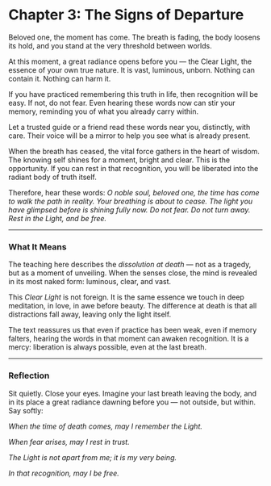 # Chapter 3: The Signs of Departure

Beloved one, the moment has come. The breath is fading, the body loosens its hold, and you stand at the very threshold between worlds.

At this moment, a great radiance opens before you — the Clear Light, the essence of your own true nature. It is vast, luminous, unborn. Nothing can contain it. Nothing can harm it.

If you have practiced remembering this truth in life, then recognition will be easy. If not, do not fear. Even hearing these words now can stir your memory, reminding you of what you already carry within.

Let a trusted guide or a friend read these words near you, distinctly, with care. Their voice will be a mirror to help you see what is already present.

When the breath has ceased, the vital force gathers in the heart of wisdom. The knowing self shines for a moment, bright and clear. This is the opportunity. If you can rest in that recognition, you will be liberated into the radiant body of truth itself.

Therefore, hear these words:
*O noble soul, beloved one, the time has come to walk the path in reality. Your breathing is about to cease. The light you have glimpsed before is shining fully now. Do not fear. Do not turn away. Rest in the Light, and be free.*

---

### What It Means

The teaching here describes the *dissolution at death* — not as a tragedy, but as a moment of unveiling. When the senses close, the mind is revealed in its most naked form: luminous, clear, and vast.

This *Clear Light* is not foreign. It is the same essence we touch in deep meditation, in love, in awe before beauty. The difference at death is that all distractions fall away, leaving only the light itself.

The text reassures us that even if practice has been weak, even if memory falters, hearing the words in that moment can awaken recognition. It is a mercy: liberation is always possible, even at the last breath.

---


### Reflection


Sit quietly. Close your eyes. Imagine your last breath leaving the body, and in its place a great radiance dawning before you — not outside, but within. Say softly:

*When the time of death comes, may I remember the Light.*

*When fear arises, may I rest in trust.*

*The Light is not apart from me; it is my very being.*

*In that recognition, may I be free.*
